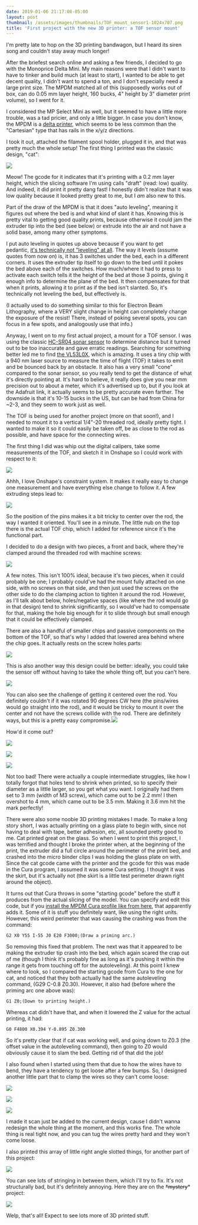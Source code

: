 ```yaml
---
date: 2019-01-06 21:17:08-05:00
layout: post
thumbnail: /assets/images/thumbnails/TOF_mount_sensor1-1024x707.png
title: 'First project with the new 3D printer: a TOF sensor mount'
---
```


I'm pretty late to hop on the 3D printing bandwagon, but I heard its siren song and couldn't stay away much longer!

After the briefest search online and asking a few friends, I decided to go with the Monoprice Delta Mini. My main reasons were that I didn't want to have to tinker and build much (at least to start), I wanted to be able to get decent quality, I didn't want to spend a ton, and I don't especially need a large print size. The MPDM matched all of this (supposedly works out of box, can do 0.05 mm layer height, 160 bucks, 4" height by 3" diameter print volume), so I went for it.

I considered the MP Select Mini as well, but it seemed to have a little more trouble, was a tad pricier, and only a little bigger. In case you don't know, the MPDM is a [delta printer](https://www.fargo3dprinting.com/choose-cartesian-delta-3d-printers/), which seems to be less common than the "Cartesian" type that has rails in the x/y/z directions.

I took it out, attached the filament spool holder, plugged it in, and that was pretty much the whole setup! The first thing I printed was the classic design, "cat":

![](/assets/images/IMG_20181221_170432-768x1024.jpg)

Meow! The gcode for it indicates that it's printing with a 0.2 mm layer height, which the slicing software I'm using calls "draft" (read: low) quality. And indeed, it did print it pretty dang fast! I honestly didn't realize that it was low quality because it looked pretty great to me, but I *am* also new to this.

Part of the draw of the MPDM is that it does "auto leveling", meaning it figures out where the bed is and what kind of slant it has. Knowing this is pretty vital to getting good quality prints, because otherwise it could jam the extruder tip into the bed (see below) or extrude into the air and not have a solid base, among many other symptoms.

I put auto leveling in quotes up above because if you want to get pedantic, [it's technically not "leveling" at all](https://www.mpminidelta.com/g29). The way it levels (assume quotes from now on) is, it has 3 switches under the bed, each in a different corners. It uses the extruder tip itself to go down to the bed until it pokes the bed above each of the switches. How much/where it had to press to activate each switch tells it the height of the bed at those 3 points, giving it enough info to determine the plane of the bed. It then compensates for that when it prints, allowing it to print as if the bed isn't slanted. So, it's technically not leveling the bed, but effectively is.

(I actually used to do something similar to this for Electron Beam Lithography, where a VERY slight change in height can completely change the exposure of the resist! There, instead of poking several spots, you can focus in a few spots, and analogously use that info.)

Anyway, I went on to my first actual project, a mount for a TOF sensor. I was using the classic [HC-SR04 sonar sensor](https://www.sparkfun.com/products/13959) to determine distance but it turned out to be too inaccurate and gave erratic readings. Searching for something better led me to find [the VL53L0X](https://www.adafruit.com/product/3317), which is amazing. It uses a tiny chip with a 940 nm laser source to measure the time of flight (TOF) it takes to emit and be bounced back by an obstacle. It also has a very small "cone" compared to the sonar sensor, so you really tend to get the distance of what it's directly pointing at. It's hard to believe, it really does give you near mm precision out to about a meter, which it's advertised up to, but if you look at the Adafruit link, it actually seems to be pretty accurate even farther. The downside is that it's 10-15 bucks in the US, but can be had from China for ~2-3, and they seem to work just as well.

The TOF is being used for another project (more on that soon!), and I needed to mount it to a vertical 1/4"-20 threaded rod, ideally pretty tight. I wanted to make it so it could easily be taken off, be as close to the rod as possible, and have space for the connecting wires.

The first thing I did was whip out the digital calipers, take some measurements of the TOF, and sketch it in Onshape so I could work with respect to it:

![](/assets/images/TOF_sketch-1024x625.png)

Ahhh, I love Onshape's constraint system. It makes it really easy to change one measurement and have everything else change to follow it. A few extruding steps lead to:

![](/assets/images/TOF_sensor.png)

So the position of the pins makes it a bit tricky to center over the rod, the way I wanted it oriented. You'll see in a minute. The little nub on the top there is the actual TOF chip, which I added for reference since it's the functional part.

I decided to do a design with two pieces, a front and back, where they're clamped around the threaded rod with machine screws:

![](/assets/images/TOF_mount1-1024x740.png)

A few notes. This isn't 100% ideal, because it's two pieces, when it could probably be one; I probably could've had the mount fully attached on one side, with no screws on that side, and then just used the screws on the other side to do the clamping action to tighten it around the rod. However, as I'll talk about below, holes/negative spaces (like where the rod would go in that design) tend to shrink significantly, so I would've had to compensate for that, making the hole big enough for it to slide through but small enough that it could be effectively clamped.

There are also a handful of smaller chips and passive components on the bottom of the TOF, so that's why I added that lowered area behind where the chip goes. It actually rests on the screw holes parts:

![](/assets/images/TOF_mount_sensor1-1024x707.png)

This is also another way this design could be better: ideally, you could take the sensor off without having to take the whole thing off, but you can't here.

![](/assets/images/TOF_mount_sensor3.png)

You can also see the challenge of getting it centered over the rod. You definitely couldn't if it was rotated 90 degrees CW here (the pins/wires would go straight into the rod), and it would be tricky to mount it over the center and not have the screws collide with the rod. There are definitely ways, but this is a pretty easy compromise.![](/assets/images/TOF_mount_sensor2.png)

How'd it come out?

![](/assets/images/IMG_20181222_165847-768x1024.jpg)

![](/assets/images/IMG_20181222_165902-768x1024.jpg)

![](/assets/images/IMG_20181222_165907-768x1024.jpg)

Not too bad! There were actually a couple intermediate struggles, like how I totally forgot that holes tend to shrink when printed, so to specify their diameter as a little larger, so you get what you want. I originally had them set to 3 mm (width of M3 screw), which came out to be 2.2 mm! I then overshot to 4 mm, which came out to be 3.5 mm. Making it 3.6 mm hit the mark perfectly!

There were also some noobie 3D printing mistakes I made. To make a long story short, I was actually printing on a glass plate to begin with, since not having to deal with tape, better adhesion, etc, all sounded pretty good to me. Cat printed great on the glass. So when I went to print this project, I was terrified and thought I broke the printer when, at the beginning of the print, the extruder did a full circle around the perimeter of the print bed, and crashed into the micro binder clips I was holding the glass plate on with. Since the cat gcode came with the printer and the gcode for this was made in the Cura program, I assumed it was some Cura setting. I thought it was the skirt, but it's actually not (the skirt is a little test perimeter drawn right around the object).

It turns out that Cura throws in some "starting gcode" before the stuff it produces from the actual slicing of the model. You can specify and edit this code, but if you [install the MPDM Cura profile like from here](https://www.mpminidelta.com/slicers/cura), that apparently adds it. Some of it is stuff you definitely want, like using the right units. However, this weird perimeter that was causing the crashing was from the command:

```
G2 X0 Y55 I-55 J0 E20 F3000;(Draw a priming arc.)
```

So removing this fixed that problem. The next was that it appeared to be making the extruder tip crash into the bed, which again scared the crap out of me (though I think it's probably fine as long as it's pushing it within the range it gets from touching off for the autoleveling). At this point I knew where to look, so I compared the starting gcode from Cura to the one for cat, and noticed that they both actually had the same autoleveling command, (G29 C-0.8 Z0.30). However, it also had (before where the priming arc one above was):

```
G1 Z0;(Down to printing height.)
```

Whereas cat didn't have that, and when it lowered the Z value for the actual printing, it had:

```
G0 F4800 X0.394 Y-0.895 Z0.300
```

So it's pretty clear that if cat was working well, and going down to Z0.3 (the offset value in the autoleveling command), then going to Z0 would obviously cause it to slam the bed. Getting rid of that did the job!

I also found when I started using them that due to how the wires have to bend, they have a tendency to get loose after a few bumps. So, I designed another little part that to clamp the wires so they can't come loose:

![](/assets/images/wire_clamp.png)

![](/assets/images/IMG_20181227_174908-768x1024.jpg)

![](/assets/images/IMG_20181227_174345-768x1024.jpg)

I made it scan just be added to the current design, cause I didn't wanna redesign the whole thing at the moment, and this works fine. The whole thing is real tight now, and you can tug the wires pretty hard and they won't come loose.

I also printed this array of little right angle slotted things, for another part of this project:

![](/assets/images/IMG_20181222_231621-768x1024.jpg)

You can see lots of stringing in between them, which I'll try to fix. It's not structurally bad, but it's definitely annoying. Here they are on the ~~*mystery~~* project:

![](/assets/images/IMG_20181227_174354-768x1024.jpg)

Welp, that's all! Expect to see lots more of 3D printed stuff.
